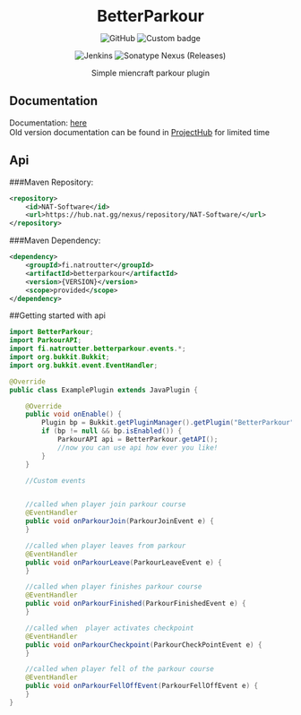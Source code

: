 
<div align="center">
<h1 style="margin: 0px;font-weight: 700;font-family:-apple-system,BlinkMacSystemFont,Segoe UI,Helvetica,Arial,sans-serif,Apple Color Emoji,Segoe UI Emoji">BetterParkour</h1>

![GitHub](https://img.shields.io/github/license/natroutter/betterparkour?style=for-the-badge)
![Custom badge](https://img.shields.io/endpoint?color=%2303fc4e&style=for-the-badge&url=https%3A%2F%2Fhub.nat.gg%2Fjavadoc%2Fversion.php%3Fproject%3Dbetterparkour)

![Jenkins](https://img.shields.io/jenkins/build?jobUrl=https%3A%2F%2Fhub.nat.gg%2Fjenkins%2Fjob%2FBetterParkour%2F&style=for-the-badge)
![Sonatype Nexus (Releases)](https://img.shields.io/nexus/r/fi.natroutter/betterparkour?server=https%3A%2F%2Fhub.nat.gg%2Fnexus%2F&style=for-the-badge)

Simple miencraft parkour plugin
 
</div>

## Documentation
Documentation: [here](https://hub.nat.gg/javadoc/latest.php?project=betterparkour)  
Old version documentation can be found in [ProjectHub](https://hub.nat.gg/index.php?project=BetterParkour) for limited time

## Api
###Maven Repository:
````xml
<repository>
    <id>NAT-Software</id>
    <url>https://hub.nat.gg/nexus/repository/NAT-Software/</url>
</repository>
````

###Maven Dependency:
````xml
<dependency>
    <groupId>fi.natroutter</groupId>
    <artifactId>betterparkour</artifactId>
    <version>{VERSION}</version>
    <scope>provided</scope>
</dependency>
````

##Getting started with api

````java
import BetterParkour;
import ParkourAPI;
import fi.natroutter.betterparkour.events.*;
import org.bukkit.Bukkit;
import org.bukkit.event.EventHandler;

@Override
public class ExamplePlugin extends JavaPlugin {

    @Override
    public void onEnable() {
        Plugin bp = Bukkit.getPluginManager().getPlugin("BetterParkour");
        if (bp != null && bp.isEnabled()) {
            ParkourAPI api = BetterParkour.getAPI();
            //now you can use api how ever you like!
        }
    }

    //Custom events


    //called when player join parkour course
    @EventHandler
    public void onParkourJoin(ParkourJoinEvent e) {
    }

    //called when player leaves from parkour
    @EventHandler
    public void onParkourLeave(ParkourLeaveEvent e) {
    }

    //called when player finishes parkour course
    @EventHandler
    public void onParkourFinished(ParkourFinishedEvent e) {
    }

    //called when  player activates checkpoint
    @EventHandler
    public void onParkourCheckpoint(ParkourCheckPointEvent e) {
    }

    //called when player fell of the parkour course
    @EventHandler
    public void onParkourFellOffEvent(ParkourFellOffEvent e) {
    }
}
````























